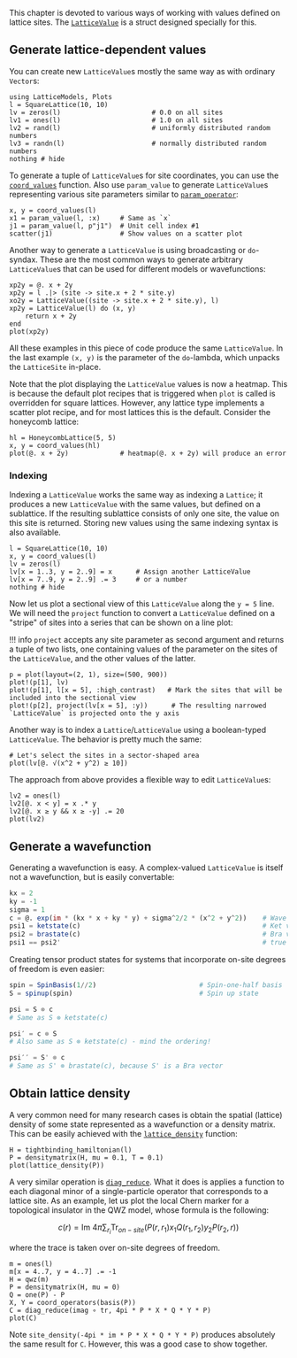 This chapter is devoted to various ways of working with values defined on lattice sites. The [`LatticeValue`](@ref) is 
a struct designed specially for this.

## Generate lattice-dependent values

You can create new `LatticeValue`s mostly the same way as with ordinary `Vector`s:

```@example env
using LatticeModels, Plots
l = SquareLattice(10, 10)
lv = zeros(l)                       # 0.0 on all sites
lv1 = ones(l)                       # 1.0 on all sites
lv2 = rand(l)                       # uniformly distributed random numbers
lv3 = randn(l)                      # normally distributed random numbers
nothing # hide
```

To generate a tuple of `LatticeValue`s for site coordinates, you can use the [`coord_values`](@ref) function. Also use `param_value` to generate `LatticeValue`s representing various site parameters similar to [`param_operator`](@ref):

```@repl env
x, y = coord_values(l)
x1 = param_value(l, :x)     # Same as `x`
j1 = param_value(l, p"j1")  # Unit cell index #1
scatter(j1)                 # Show values on a scatter plot
```

Another way to generate a `LatticeValue` is using broadcasting or `do`-syndax. These are the most common ways to generate arbitrary `LatticeValue`s that can be used for different models or wavefunctions:

```@repl env
xp2y = @. x + 2y
xp2y = l .|> (site -> site.x + 2 * site.y)
xo2y = LatticeValue((site -> site.x + 2 * site.y), l)
xp2y = LatticeValue(l) do (x, y)
    return x + 2y
end
plot(xp2y)
```

All these examples in this piece of code produce the same `LatticeValue`. In the last example `(x, y)` is the 
parameter of the `do`-lambda, which unpacks the `LatticeSite` in-place.

Note that the plot displaying the `LatticeValue` values is now a heatmap. This is because the default plot recipes 
that is triggered when `plot` is called is overridden for square lattices. However, any lattice type implements a 
scatter plot recipe, and for most lattices this is the default. Consider the honeycomb lattice: 

```@repl env
hl = HoneycombLattice(5, 5)
x, y = coord_values(hl)
plot(@. x + 2y)             # heatmap(@. x + 2y) will produce an error
```

### Indexing

Indexing a `LatticeValue` works the same way as indexing a `Lattice`; it produces a new `LatticeValue` with the same 
values, but defined on a sublattice. If the resulting sublattice consists of only one site, the value on this site is 
returned. Storing new values using the same indexing syntax is also available.

```@example env
l = SquareLattice(10, 10)
x, y = coord_values(l)
lv = zeros(l)
lv[x = 1..3, y = 2..9] = x      # Assign another LatticeValue
lv[x = 7..9, y = 2..9] .= 3     # or a number
nothing # hide
```

Now let us plot a sectional view of this `LatticeValue` along the `y = 5` line. We will need the `project` function to 
convert a `LatticeValue` defined on a "stripe" of sites into a series that can be shown on a line plot:

!!! info
    `project` accepts any site parameter as second argument and returns a tuple of two lists, one containing values of 
    the parameter on the sites of the `LatticeValue`, and the other values of the latter.

```@example env
p = plot(layout=(2, 1), size=(500, 900))
plot!(p[1], lv)
plot!(p[1], l[x = 5], :high_contrast)   # Mark the sites that will be included into the sectional view
plot!(p[2], project(lv[x = 5], :y))      # The resulting narrowed `LatticeValue` is projected onto the y axis
```

Another way is to index a `Lattice`/`LatticeValue` using a boolean-typed `LatticeValue`. The behavior is pretty much the same:

```@example env
# Let's select the sites in a sector-shaped area
plot(lv[@. √(x^2 + y^2) ≥ 10])
```

The approach from above provides a flexible way to edit `LatticeValue`s:

```@example env
lv2 = ones(l)
lv2[@. x < y] = x .* y          
lv2[@. x ≥ y && x ≥ -y] .= 20 
plot(lv2)
```

## Generate a wavefunction

Generating a wavefunction is easy. A complex-valued `LatticeValue` is itself not a wavefunction, but is easily convertable:

```julia
kx = 2
ky = -1
sigma = 1
c = @. exp(im * (kx * x + ky * y) + sigma^2/2 * (x^2 + y^2))    # Wave packet
psi1 = ketstate(c)                                              # Ket vector
psi2 = brastate(c)                                              # Bra vector
psi1 == psi2'                                                   # true
```

Creating tensor product states for systems that incorporate on-site degrees of freedom is even easier:

```julia
spin = SpinBasis(1//2)                          # Spin-one-half basis
S = spinup(spin)                                # Spin up state

psi = S ⊗ c      
# Same as S ⊗ ketstate(c)

psi′ = c ⊗ S
# Also same as S ⊗ ketstate(c) - mind the ordering!

psi′′ = S' ⊗ c
# Same as S' ⊗ brastate(c), because S' is a Bra vector
```

## Obtain lattice density

A very common need for many research cases is obtain the spatial (lattice) density of some state represented as a 
wavefunction or a density matrix. This can be easily achieved with the [`lattice_density`](@ref) function:

```@example env
H = tightbinding_hamiltonian(l)
P = densitymatrix(H, mu = 0.1, T = 0.1)
plot(lattice_density(P))
```

A very similar operation is [`diag_reduce`](@ref). What it does is applies a function to each diagonal minor of a 
single-particle operator that corresponds to a lattice site. As an example, let us plot the local Chern marker for a 
topological insulator in the QWZ model, whose formula is the following:

$$c(r) = \text{Im } 4\pi \sum_{r_i} \text{Tr}_{on-site} \left( P(r, r_1) x_1 Q(r_1, r_2) y_2 P(r_2, r) \right)$$

where the trace is taken over on-site degrees of freedom.

```@example env
m = ones(l)
m[x = 4..7, y = 4..7] .= -1
H = qwz(m)
P = densitymatrix(H, mu = 0)
Q = one(P) - P
X, Y = coord_operators(basis(P))
C = diag_reduce(imag ∘ tr, 4pi * P * X * Q * Y * P)
plot(C)
```

Note `site_density(-4pi * im * P * X * Q * Y * P)` produces absolutely the same result for `C`. However, this was a 
good case to show together.
